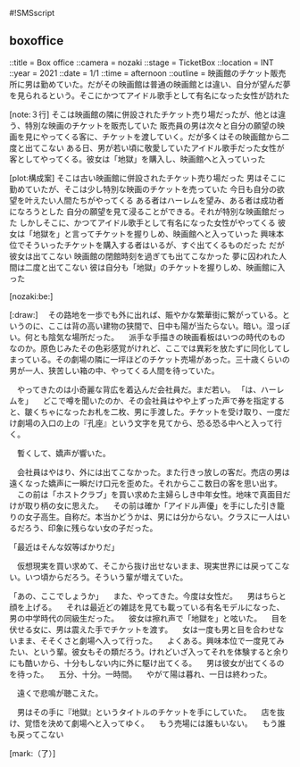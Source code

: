 #!SMSscript

## boxoffice

::title = Box office
::camera = nozaki
::stage = TicketBox
::location = INT
::year = 2021
::date = 1/1
::time = afternoon
::outline = 映画館のチケット販売所に男は勤めていた。だがその映画館は普通の映画館とは違い、自分が望んだ夢を見られるという。そこにかつてアイドル歌手として有名になった女性が訪れた

[note:３行]
そこは映画館の隣に併設されたチケット売り場だったが、他とは違う、特別な映画のチケットを販売していた
販売員の男は次々と自分の願望の映画を見にやってくる客に、チケットを渡していく。だが多くはその映画館から二度と出てこない
ある日、男が若い頃に敬愛していたアイドル歌手だった女性が客としてやってくる。彼女は「地獄」を購入し、映画館へと入っていった

[plot:構成案]
そこは古い映画館に併設されたチケット売り場だった
男はそこに勤めていたが、そこは少し特別な映画のチケットを売っていた
今日も自分の欲望を叶えたい人間たちがやってくる
ある者はハーレムを望み、ある者は成功者になろうとした
自分の願望を見て浸ることができる。それが特別な映画館だった
しかしそこに、かつてアイドル歌手として有名になった女性がやってくる
彼女は「地獄を」と言ってチケットを握りしめ、映画館へと入っていった
興味本位でそういったチケットを購入する者はいるが、すぐ出てくるものだった
だが彼女は出てこない
映画館の閉館時刻を過ぎても出てこなかった
夢に囚われた人間は二度と出てこない
彼は自分も「地獄」のチケットを握りしめ、映画館に入った

[nozaki:be:]

[:draw:]
　その路地を一歩でも外に出れば、賑やかな繁華街に繋がっている。というのに、ここは背の高い建物の狭間で、日中も陽が当たらない。暗い。湿っぽい。何とも陰気な場所だった。
　派手な手描きの映画看板はいつの時代のものなのか。原色じみたその色彩感覚がけれど、ここでは異彩を放たずに同化してしまっている。その劇場の隣に一坪ほどのチケット売場があった。三十歳くらいの男が一人、狭苦しい箱の中、やってくる人間を待っていた。

　やってきたのは小奇麗な背広を着込んだ会社員だ。まだ若い。
「は、ハーレムを」
　どこで噂を聞いたのか、その会社員はやや上ずった声で券を指定すると、皺くちゃになったお札を二枚、男に手渡した。チケットを受け取り、一度だけ劇場の入口の上の『孔座』という文字を見てから、恐る恐る中へと入って行く。

　暫くして、嬌声が響いた。

　会社員はやはり、外には出てこなかった。また行きっ放しの客だ。売店の男は遠くなった嬌声に一瞬だけ口元を歪めた。それからここ数日の客を思い出す。
　この前は「ホストクラブ」を買い求めた主婦らしき中年女性。地味で真面目だけが取り柄の女に思えた。
　その前は確か「アイドル声優」を手にした引き籠りの女子高生。自称だ。本当かどうかは、男には分からない。クラスに一人はいるだろう、印象に残らない女の子だった。

「最近はそんな奴等ばかりだ」

　仮想現実を買い求めて、そこから抜け出せないまま、現実世界には戻ってこない。いつ頃からだろう。そういう輩が増えていた。

「あの、ここでしょうか」
　また、やってきた。今度は女性だ。
　男はちらと顔を上げる。
　それは最近どの雑誌を見ても載っている有名モデルになった、男の中学時代の同級生だった。
　彼女は擦れ声で「地獄を」と呟いた。
　目を伏せる女に、男は震えた手でチケットを渡す。
　女は一度も男と目を合わせないまま、そそくさと劇場へ入って行った。
　よくある。興味本位で一度見てみたい、という輩。彼女もその類だろう。けれどいざ入ってそれを体験すると余りにも酷いから、十分もしない内に外に駆け出てくる。
　男は彼女が出てくるのを待った。
　五分、十分。一時間。
　やがて陽は暮れ、一日は終わった。

　遠くで悲鳴が聴こえた。

　男はその手に『地獄』というタイトルのチケットを手にしていた。
　店を抜け、覚悟を決めて劇場へと入ってゆく。
　もう売場には誰もいない。
　もう誰も戻ってこない

[mark:（了）]
